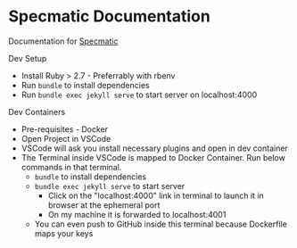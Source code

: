 # Specmatic Documentation

Documentation for [Specmatic](//specmatic.in)

Dev Setup
* Install Ruby > 2.7 - Preferrably with rbenv
* Run ```bundle``` to install dependencies
* Run ```bundle exec jekyll serve``` to start server on localhost:4000

Dev Containers
* Pre-requisites - Docker
* Open Project in VSCode
* VSCode will ask you install necessary plugins and open in dev container
* The Terminal inside VSCode is mapped to Docker Container. Run below commands in that terminal.
  * ```bundle``` to install dependencies
  * ```bundle exec jekyll serve``` to start server
    * Click on the "localhost:4000" link in terminal to launch it in browser at the ephemeral port
    * On my machine it is forwarded to localhost:4001
  * You can even push to GitHub inside this terminal because Dockerfile maps your keys
